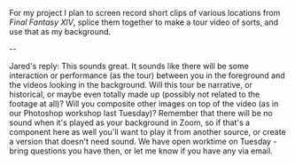For my project I plan to screen record short clips of various locations from *Final Fantasy XIV*, splice them together to make a tour video of sorts, and use that as my background.

--

Jared's reply:
This sounds great. It sounds like there will be some interaction or performance (as the tour) between you in the foreground and the videos looking in the background. Will this tour be narrative, or historical, or maybe even totally made up (possibly not related to the footage at all)? Will you composite other images on top of the video (as in our Photoshop workshop last Tuesday)? Remember that there will be no sound when it's played as your background in Zoom, so if that's a component here as well you'll want to play it from another source, or create a version that doesn't need sound. We have open worktime on Tuesday - bring questions you have then, or let me know if you have any via email.
